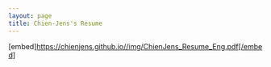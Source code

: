```yaml
---
layout: page
title: Chien-Jens's Resume
---
```

[embed]https://chienjens.github.io//img/ChienJens_Resume_Eng.pdf[/embed]
